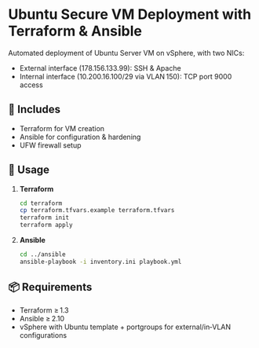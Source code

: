# Ubuntu Secure VM Deployment with Terraform & Ansible

Automated deployment of Ubuntu Server VM on vSphere, with two NICs:
- External interface (178.156.133.99): SSH & Apache
- Internal interface (10.200.16.100/29 via VLAN 150): TCP port 9000 access

## 🧰 Includes
- Terraform for VM creation
- Ansible for configuration & hardening
- UFW firewall setup

## 🚀 Usage

1. **Terraform**
   ```bash
   cd terraform
   cp terraform.tfvars.example terraform.tfvars
   terraform init
   terraform apply
   ```
2. **Ansible**
   ```bash
   cd ../ansible
   ansible-playbook -i inventory.ini playbook.yml
   ```

## 📦 Requirements
- Terraform ≥ 1.3
- Ansible ≥ 2.10
- vSphere with Ubuntu template + portgroups for external/in‑VLAN configurations